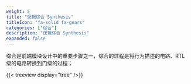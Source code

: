 ```yaml
---
weight: 5
title: "逻辑综合 Synthesis"
titleIcon: "fa-solid fa-gears"
categories: ["综合"]
description: "逻辑综合 Synthesis"
expanded: false
---
```


综合是前端模块设计中的重要步骤之一，综合的过程是将行为描述的电路、RTL 级的电路转换到门级的过程；

{{< treeview
  display="tree"
/>}}
